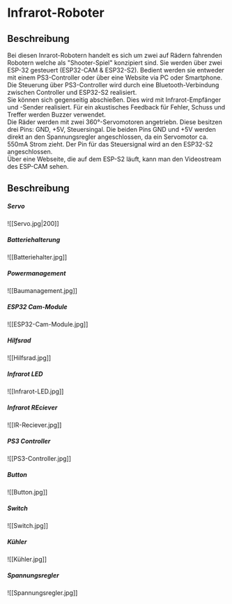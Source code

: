 # **Infrarot-Roboter**
## **Beschreibung**
Bei diesen Inrarot-Robotern handelt es sich um zwei auf Rädern fahrenden Robotern welche als "Shooter-Spiel" konzipiert sind. Sie werden über zwei ESP-32 gesteuert (ESP32-CAM & ESP32-S2). Bedient werden sie entweder mit einem PS3-Controller oder über eine Website via PC oder Smartphone. Die Steuerung über PS3-Controller wird durch eine Bluetooth-Verbindung zwischen Controller und ESP32-S2 realisiert.\
Sie können sich gegenseitig abschießen. Dies wird mit Infrarot-Empfänger und -Sender realisiert. Für ein akustisches Feedback für Fehler, Schuss und Treffer werden Buzzer verwendet.\
Die Räder werden mit zwei 360°-Servomotoren angetriebn. Diese besitzen drei Pins: GND, +5V, Steuersingal. Die beiden Pins GND und +5V werden direkt an den Spannungsregler angeschlossen, da ein Servomotor ca. 550mA Strom zieht. Der Pin für das Steuersignal wird an den ESP32-S2 angeschlossen.\
Über eine Webseite, die auf dem ESP-S2 läuft, kann man den Videostream des ESP-CAM sehen.

## **Beschreibung**
##### Servo
![[Servo.jpg|200]] 

##### Batteriehalterung
![[Batteriehalter.jpg]]
##### Powermanagement
![[Baumanagement.jpg]]
##### ESP32 Cam-Module
![[ESP32-Cam-Module.jpg]]
##### Hilfsrad
![[Hilfsrad.jpg]]
##### Infrarot LED
![[Infrarot-LED.jpg]]
##### Infrarot REciever
![[IR-Reciever.jpg]]
##### PS3 Controller
![[PS3-Controller.jpg]]
##### Button
![[Button.jpg]]
##### Switch
![[Switch.jpg]]
##### Kühler
![[Kühler.jpg]]
##### Spannungsregler
![[Spannungsregler.jpg]]

